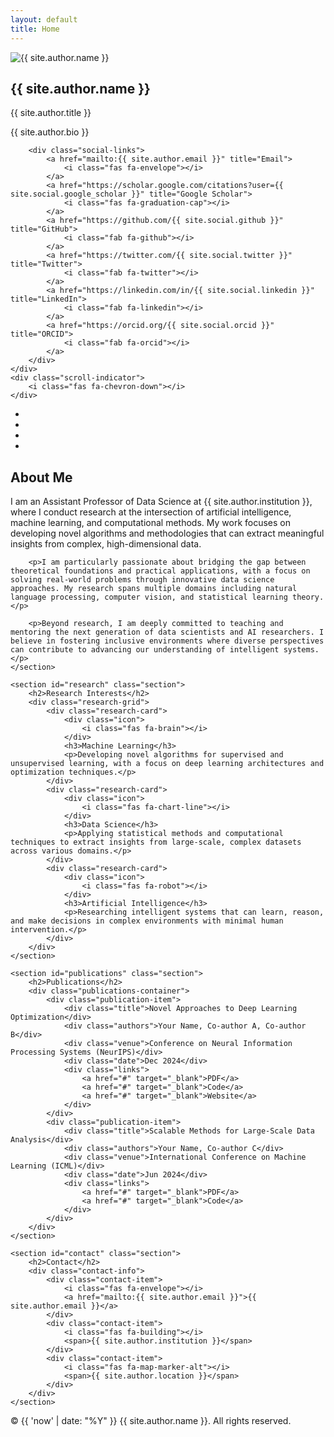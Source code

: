 ```yaml
---
layout: default
title: Home
---
```


<section class="hero">
    <div class="hero-content">
        <div class="profile-image">
            <img src="{{ '/assets/images/profile.jpg' | relative_url }}" alt="{{ site.author.name }}">
        </div>
        <h1 class="hero-title">{{ site.author.name }}</h1>
        <p class="hero-subtitle">{{ site.author.title }}</p>
        <p class="hero-bio">{{ site.author.bio }}</p>
        
        <div class="social-links">
            <a href="mailto:{{ site.author.email }}" title="Email">
                <i class="fas fa-envelope"></i>
            </a>
            <a href="https://scholar.google.com/citations?user={{ site.social.google_scholar }}" title="Google Scholar">
                <i class="fas fa-graduation-cap"></i>
            </a>
            <a href="https://github.com/{{ site.social.github }}" title="GitHub">
                <i class="fab fa-github"></i>
            </a>
            <a href="https://twitter.com/{{ site.social.twitter }}" title="Twitter">
                <i class="fab fa-twitter"></i>
            </a>
            <a href="https://linkedin.com/in/{{ site.social.linkedin }}" title="LinkedIn">
                <i class="fab fa-linkedin"></i>
            </a>
            <a href="https://orcid.org/{{ site.social.orcid }}" title="ORCID">
                <i class="fab fa-orcid"></i>
            </a>
        </div>
    </div>
    <div class="scroll-indicator">
        <i class="fas fa-chevron-down"></i>
    </div>
</section>

<nav class="floating-nav">
    <ul>
        <li><a href="#about" data-tooltip="About"></a></li>
        <li><a href="#research" data-tooltip="Research"></a></li>
        <li><a href="#publications" data-tooltip="Publications"></a></li>
        <li><a href="#contact" data-tooltip="Contact"></a></li>
    </ul>
</nav>

<div class="main-content">
    <section id="about" class="section">
        <h2>About Me</h2>
        <p>I am an Assistant Professor of Data Science at {{ site.author.institution }}, where I conduct research at the intersection of artificial intelligence, machine learning, and computational methods. My work focuses on developing novel algorithms and methodologies that can extract meaningful insights from complex, high-dimensional data.</p>
        
        <p>I am particularly passionate about bridging the gap between theoretical foundations and practical applications, with a focus on solving real-world problems through innovative data science approaches. My research spans multiple domains including natural language processing, computer vision, and statistical learning theory.</p>
        
        <p>Beyond research, I am deeply committed to teaching and mentoring the next generation of data scientists and AI researchers. I believe in fostering inclusive environments where diverse perspectives can contribute to advancing our understanding of intelligent systems.</p>
    </section>

    <section id="research" class="section">
        <h2>Research Interests</h2>
        <div class="research-grid">
            <div class="research-card">
                <div class="icon">
                    <i class="fas fa-brain"></i>
                </div>
                <h3>Machine Learning</h3>
                <p>Developing novel algorithms for supervised and unsupervised learning, with a focus on deep learning architectures and optimization techniques.</p>
            </div>
            <div class="research-card">
                <div class="icon">
                    <i class="fas fa-chart-line"></i>
                </div>
                <h3>Data Science</h3>
                <p>Applying statistical methods and computational techniques to extract insights from large-scale, complex datasets across various domains.</p>
            </div>
            <div class="research-card">
                <div class="icon">
                    <i class="fas fa-robot"></i>
                </div>
                <h3>Artificial Intelligence</h3>
                <p>Researching intelligent systems that can learn, reason, and make decisions in complex environments with minimal human intervention.</p>
            </div>
        </div>
    </section>

    <section id="publications" class="section">
        <h2>Publications</h2>
        <div class="publications-container">
            <div class="publication-item">
                <div class="title">Novel Approaches to Deep Learning Optimization</div>
                <div class="authors">Your Name, Co-author A, Co-author B</div>
                <div class="venue">Conference on Neural Information Processing Systems (NeurIPS)</div>
                <div class="date">Dec 2024</div>
                <div class="links">
                    <a href="#" target="_blank">PDF</a>
                    <a href="#" target="_blank">Code</a>
                    <a href="#" target="_blank">Website</a>
                </div>
            </div>
            <div class="publication-item">
                <div class="title">Scalable Methods for Large-Scale Data Analysis</div>
                <div class="authors">Your Name, Co-author C</div>
                <div class="venue">International Conference on Machine Learning (ICML)</div>
                <div class="date">Jun 2024</div>
                <div class="links">
                    <a href="#" target="_blank">PDF</a>
                    <a href="#" target="_blank">Code</a>
                </div>
            </div>
        </div>
    </section>

    <section id="contact" class="section">
        <h2>Contact</h2>
        <div class="contact-info">
            <div class="contact-item">
                <i class="fas fa-envelope"></i>
                <a href="mailto:{{ site.author.email }}">{{ site.author.email }}</a>
            </div>
            <div class="contact-item">
                <i class="fas fa-building"></i>
                <span>{{ site.author.institution }}</span>
            </div>
            <div class="contact-item">
                <i class="fas fa-map-marker-alt"></i>
                <span>{{ site.author.location }}</span>
            </div>
        </div>
    </section>
</div>

<footer class="footer">
    <div class="container">
        <p>&copy; {{ 'now' | date: "%Y" }} {{ site.author.name }}. All rights reserved.</p>
    </div>
</footer>